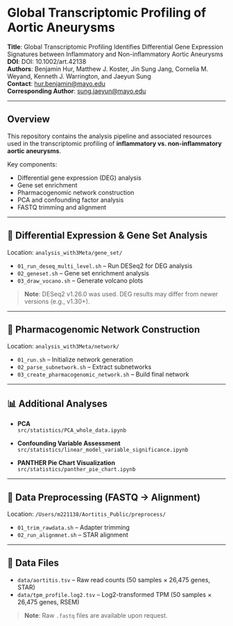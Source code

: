 # Global Transcriptomic Profiling of Aortic Aneurysms

**Title**: Global Transcriptomic Profiling Identifies Differential Gene Expression Signatures between Inflammatory and Non-inflammatory Aortic Aneurysms  
**DOI**: DOI: 10.1002/art.42138  
**Authors**: Benjamin Hur, Matthew J. Koster, Jin Sung Jang, Cornelia M. Weyand, Kenneth J. Warrington, and Jaeyun Sung  
**Contact**: hur.benjamin@mayo.edu  
**Corresponding Author**: sung.jaeyun@mayo.edu  

---

## Overview

This repository contains the analysis pipeline and associated resources used in the transcriptomic profiling of **inflammatory vs. non-inflammatory aortic aneurysms**.

Key components:
- Differential gene expression (DEG) analysis
- Gene set enrichment
- Pharmacogenomic network construction
- PCA and confounding factor analysis
- FASTQ trimming and alignment

---

## 🔬 Differential Expression & Gene Set Analysis

Location: `analysis_with3Meta/gene_set/`

- `01_run_deseq_multi_level.sh` – Run DESeq2 for DEG analysis  
- `02_geneset.sh` – Gene set enrichment analysis  
- `03_draw_vocano.sh` – Generate volcano plots  

> **Note**: DESeq2 v1.26.0 was used. DEG results may differ from newer versions (e.g., v1.30+).

---

## 🧬 Pharmacogenomic Network Construction

Location: `analysis_with3Meta/network/`

- `01_run.sh` – Initialize network generation  
- `02_parse_subnetwork.sh` – Extract subnetworks  
- `03_create_pharmacogenomic_network.sh` – Build final network

---

## 📊 Additional Analyses

- **PCA**  
  `src/statistics/PCA_whole_data.ipynb`

- **Confounding Variable Assessment**  
  `src/statistics/linear_model_variable_significance.ipynb`

- **PANTHER Pie Chart Visualization**  
  `src/statistics/panther_pie_chart.ipynb`

---

## 🧪 Data Preprocessing (FASTQ → Alignment)

Location: `/Users/m221138/Aortitis_Public/preprocess/`

- `01_trim_rawdata.sh` – Adapter trimming  
- `02_run_alignmnet.sh` – STAR alignment  

---

## 📁 Data Files

- `data/aortitis.tsv` – Raw read counts (50 samples × 26,475 genes, STAR)  
- `data/tpm_profile.log2.tsv` – Log2-transformed TPM (50 samples × 26,475 genes, RSEM)  

> **Note**: Raw `.fastq` files are available upon request.

